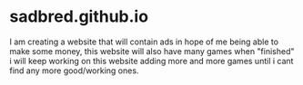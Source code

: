 # sadbred.github.io
I am creating a website that will contain ads in hope of me being able to make some money, this website will also have many games when "finished" i will keep working on this website adding more and more games until i cant find any more good/working ones.
